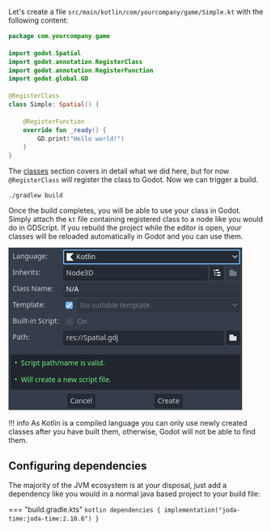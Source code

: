 Let's create a file `src/main/kotlin/com/yourcompany/game/Simple.kt` with the following content:

```kotlin
package com.yourcompany.game

import godot.Spatial
import godot.annotation.RegisterClass
import godot.annotation.RegisterFunction
import godot.global.GD

@RegisterClass
class Simple: Spatial() {

    @RegisterFunction
    override fun _ready() {
        GD.print("Hello world!")
    }
}
```

The [classes](../user-guide/classes.md) section covers in detail what we did here, but for now `@RegisterClass` will register the class to Godot. Now we can trigger a build.

```shell
./gradlew build
``` 

Once the build completes, you will be able to use your class in Godot. Simply attach the `kt` file containing registered class to a node like you would do in GDScript. If you rebuild the project while the editor is open, your classes will be reloaded automatically in Godot and you can use them.

![Attach Node Script](../assets/img/attach.png)

!!! info
    As Kotlin is a compiled language you can only use newly created classes after you have built them, otherwise, Godot will not be able to find them.

## Configuring dependencies
The majority of the JVM ecosystem is at your disposal, just add a dependency like you would in a normal java based project to your build file:

=== "build.gradle.kts"
    ```kotlin
    dependencies {
        implementation("joda-time:joda-time:2.10.6")
    }
    ```
